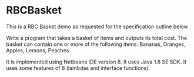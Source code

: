 # RBCBasket
This is a RBC Basket demo as requested for the specification outline below

Write a program that takes a basket of items and outputs its total cost.
The basket can contain one or more of the following items: Bananas, Oranges, Apples, Lemons, Peaches

It is implemented using Netbeans IDE version 8.
It uses Java 1.8 SE SDK. It uses some features of 8 (lambdas and interface functions).
